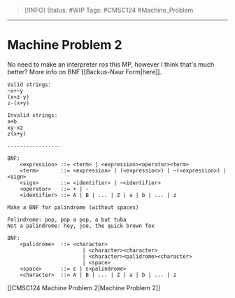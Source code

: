 >[!INFO]
> Status: #WIP 
> Tags: #CMSC124 #Machine_Problem

----
# Machine Problem 2
No need to make an interpreter ros this MP, however I think that's much better?
More info on BNF [[Backus-Naur Form|here]].

```
Valid strings:
~x+~y
(x+z-y)
z-(x+y)

Invalid strings:
a+b
xy-xz
z(x+y)

-----------------

BNF:
	<expression> ::= <term> | <expression><operator><term>
	<term>       ::= <expression> | (<expression>) | ~(<expression>) | <sign>
	<sign>       ::= <identifier> | ~<identifier>
	<operator>   ::= + | - 
    <identifier> ::= A | B | ... | Z | a | b | ... | z

```

```
Make a BNF for palindrome (without spaces)

Palindrome: pop, pop a pop, a but tuba  
Not a palindrome: hey, joe, the quick brown fox

BNF:
	<palidrome>  ::= <character>
						| <character><character>
						| <character><palidrome><character>
						| <space>
	<space>      ::= ε | ε<palindrome>
	<character>  ::= A | B | ... | Z | a | b | ... | z
```



[[CMSC124 Machine Problem 2|Machine Problem 2]]